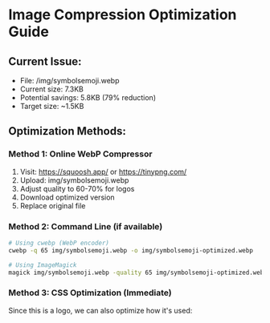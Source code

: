 
# Image Compression Optimization Guide

## Current Issue:
- File: /img/symbolsemoji.webp
- Current size: 7.3KB
- Potential savings: 5.8KB (79% reduction)
- Target size: ~1.5KB

## Optimization Methods:

### Method 1: Online WebP Compressor
1. Visit: https://squoosh.app/ or https://tinypng.com/
2. Upload: img/symbolsemoji.webp
3. Adjust quality to 60-70% for logos
4. Download optimized version
5. Replace original file

### Method 2: Command Line (if available)
```bash
# Using cwebp (WebP encoder)
cwebp -q 65 img/symbolsemoji.webp -o img/symbolsemoji-optimized.webp

# Using ImageMagick
magick img/symbolsemoji.webp -quality 65 img/symbolsemoji-optimized.webp
```

### Method 3: CSS Optimization (Immediate)
Since this is a logo, we can also optimize how it's used:
